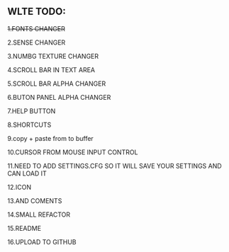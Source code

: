 WLTE TODO:
-
~~1.FONTS CHANGER~~

2.SENSE CHANGER

3.NUMBG TEXTURE CHANGER

4.SCROLL BAR IN TEXT AREA

5.SCROLL BAR ALPHA CHANGER

6.BUTON PANEL ALPHA CHANGER

7.HELP BUTTON

8.SHORTCUTS

9.copy + paste from to buffer

10.CURSOR FROM MOUSE INPUT CONTROL

11.NEED TO ADD SETTINGS.CFG  SO IT WILL SAVE YOUR SETTINGS AND CAN LOAD IT

12.ICON

13.AND COMENTS

14.SMALL REFACTOR

15.README

16.UPLOAD TO GITHUB
